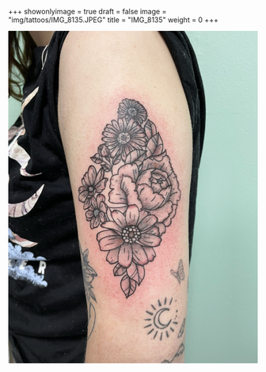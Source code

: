 +++
showonlyimage = true
draft = false
image = "img/tattoos/IMG_8135.JPEG"
title = "IMG_8135"
weight = 0
+++

![image](/img/tattoos/IMG_8135.JPEG)
